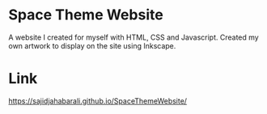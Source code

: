 # Space Theme Website
A website I created for myself with HTML, CSS and Javascript. Created my own artwork to display on the site using Inkscape.

# Link
https://sajidjahabarali.github.io/SpaceThemeWebsite/
